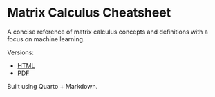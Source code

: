 # Matrix Calculus Cheatsheet 

A concise reference of matrix calculus concepts and definitions with a focus on machine learning. 


Versions: 

- [HTML](https://rosikand.github.io/matrix-calculus-cheatsheet/)
- [PDF](https://rosikand.github.io/matrix-calculus-cheatsheet/index.pdf)

Built using Quarto + Markdown. 


